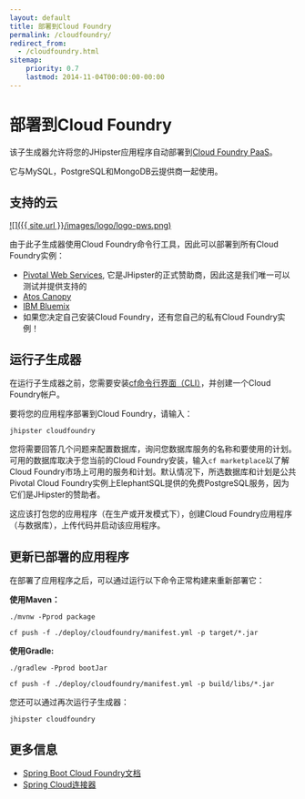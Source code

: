```yaml
---
layout: default
title: 部署到Cloud Foundry
permalink: /cloudfoundry/
redirect_from:
  - /cloudfoundry.html
sitemap:
    priority: 0.7
    lastmod: 2014-11-04T00:00:00-00:00
---
```


# 部署到Cloud Foundry

该子生成器允许将您的JHipster应用程序自动部署到[Cloud Foundry PaaS](http://cloudfoundry.org/)。

它与MySQL，PostgreSQL和MongoDB云提供商一起使用。

## 支持的云

[![]({{ site.url }}/images/logo/logo-pws.png)](http://run.pivotal.io/)

由于此子生成器使用Cloud Foundry命令行工具，因此可以部署到所有Cloud Foundry实例：

*   [Pivotal Web Services](http://run.pivotal.io/), 它是JHipster的正式赞助商，因此这是我们唯一可以测试并提供支持的
*   [Atos Canopy](https://canopy-cloud.com/)
*   [IBM Bluemix](https://console.ng.bluemix.net/)
*   如果您决定自己安装Cloud Foundry，还有您自己的私有Cloud Foundry实例！

## 运行子生成器

在运行子生成器之前，您需要安装[cf命令行界面（CLI）](http://docs.cloudfoundry.org/devguide/installcf/)，并创建一个Cloud Foundry帐户。

要将您的应用程序部署到Cloud Foundry，请输入：

`jhipster cloudfoundry`

您将需要回答几个问题来配置数据库，询问您数据库服务的名称和要使用的计划。可用的数据库取决于您当前的Cloud Foundry安装，输入`cf marketplace`以了解Cloud Foundry市场上可用的服务和计划。默认情况下，所选数据库和计划是公共Pivotal Cloud Foundry实例上ElephantSQL提供的免费PostgreSQL服务，因为它们是JHipster的赞助者。

这应该打包您的应用程序（在生产或开发模式下），创建Cloud Foundry应用程序（与数据库），上传代码并启动该应用程序。

## 更新已部署的应用程序

在部署了应用程序之后，可以通过运行以下命令正常构建来重新部署它：

**使用Maven：**

`./mvnw -Pprod package`

`cf push -f ./deploy/cloudfoundry/manifest.yml -p target/*.jar`

**使用Gradle:**

`./gradlew -Pprod bootJar`

`cf push -f ./deploy/cloudfoundry/manifest.yml -p build/libs/*.jar`

您还可以通过再次运行子生成器：

`jhipster cloudfoundry`

## 更多信息

*   [Spring Boot Cloud Foundry文档](http://docs.spring.io/spring-boot/docs/current/reference/html/cloud-deployment.html)
*   [Spring Cloud连接器](http://cloud.spring.io/spring-cloud-connectors/)

